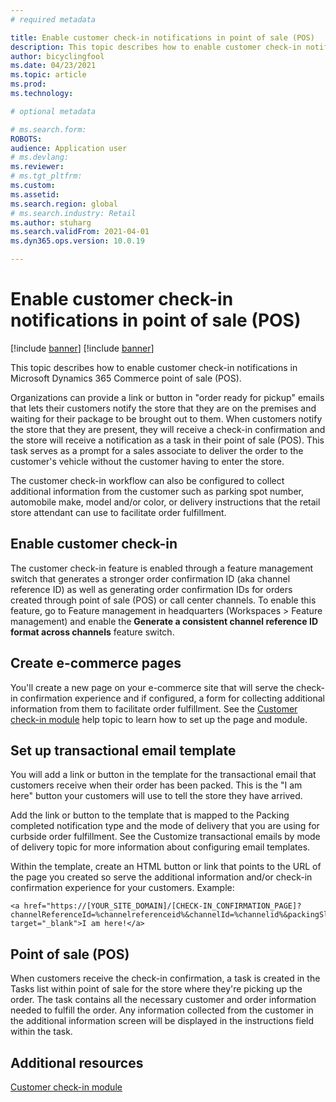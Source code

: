 ```yaml
---
# required metadata

title: Enable customer check-in notifications in point of sale (POS)
description: This topic describes how to enable customer check-in notifications in Microsoft Dynamics 365 Commerce point of sale (POS).
author: bicyclingfool
ms.date: 04/23/2021
ms.topic: article
ms.prod: 
ms.technology: 

# optional metadata

# ms.search.form: 
ROBOTS: 
audience: Application user
# ms.devlang: 
ms.reviewer:
# ms.tgt_pltfrm: 
ms.custom: 
ms.assetid: 
ms.search.region: global
# ms.search.industry: Retail
ms.author: stuharg
ms.search.validFrom: 2021-04-01
ms.dyn365.ops.version: 10.0.19

---
```


# Enable customer check-in notifications in point of sale (POS)

[!include [banner](includes/banner.md)]
[!include [banner](includes/preview-banner.md)]

This topic describes how to enable customer check-in notifications in Microsoft Dynamics 365 Commerce point of sale (POS).

Organizations can provide a link or button in "order ready for pickup" emails that lets their customers notify the store that they are on the premises and waiting for their package to be brought out to them. When customers notify the store that they are present, they will receive a check-in confirmation and the store will receive a notification as a task in their point of sale (POS). This task serves as a prompt for a sales associate to deliver the order to the customer's vehicle without the customer having to enter the store.

The customer check-in workflow can also be configured to collect additional information from the customer such as parking spot number, automobile make, model and/or color, or delivery instructions that the retail store attendant can use to facilitate order fulfillment.

## Enable customer check-in

The customer check-in feature is enabled through a feature management switch that generates a stronger order confirmation ID (aka channel reference ID) as well as generating order confirmation IDs for orders created through point of sale (POS) or call center channels. To enable this feature, go to Feature management in headquarters (Workspaces > Feature management) and enable the **Generate a consistent channel reference ID format across channels** feature switch. 

## Create e-commerce pages

You'll create a new page on your e-commerce site that will serve the check-in confirmation experience and if configured, a form for collecting additional information from them to facilitate order fulfillment. See the [Customer check-in module](check-in-pickup-module.md) help topic to learn how to set up the page and module.

## Set up transactional email template

You will add a link or button in the template for the transactional email that customers receive when their order has been packed. This is the "I am here" button your customers will use to tell the store they have arrived. 

Add the link or button to the template that is mapped to the Packing completed notification type and the mode of delivery that you are using for curbside order fulfillment. See the Customize transactional emails by mode of delivery topic for more information about configuring email templates. 

Within the template, create an HTML button or link that points to the URL of the page you created so serve the additional information and/or check-in confirmation experience for your customers. Example:

```
<a href="https://[YOUR_SITE_DOMAIN]/[CHECK-IN_CONFIRMATION_PAGE]?channelReferenceId=%channelreferenceid%&channelId=%channelid%&packingSlipId=%packingslipid%" target="_blank">I am here!</a>
```

## Point of sale (POS)

When customers receive the check-in confirmation, a task is created in the Tasks list within point of sale for the store where they're picking up the order. The task contains all the necessary customer and order information needed to fulfill the order. Any information collected from the customer in the additional information screen will be displayed in the instructions field within the task. 

## Additional resources

[Customer check-in module](check-in-pickup-module.md)

